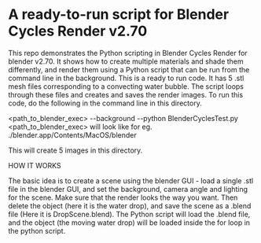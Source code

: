 # A ready-to-run script for Blender Cycles Render v2.70
This repo demonstrates the Python scripting in Blender Cycles Render for 
blender v2.70. It shows how to create multiple materials and shade them 
differently, and render them using a Python script that can be run from 
the command line in the background. This is a ready to run code. It has 
5 .stl mesh files corresponding to a convecting water bubble. The script loops 
through these files  and creates and saves the render images. To run this code, 
do the following in the command line in this directory.

<path_to_blender_exec> --background --python BlenderCyclesTest.py
<path_to_blender_exec> will look like for eg. ./blender.app/Contents/MacOS/blender

This will create 5 images in this directory.

HOW IT WORKS

The basic idea is to create a scene using the blender GUI - load a single .stl
file in the blender GUI, and set the background, camera angle and lighting for the 
scene. Make sure that the render looks the way you want. Then delete the object 
(here it is the water drop), and save the scene as a .blend file (Here it is
DropScene.blend). The Python script will load the .blend file, and the object 
(the moving water drop) will be loaded inside the for loop in the python script.


